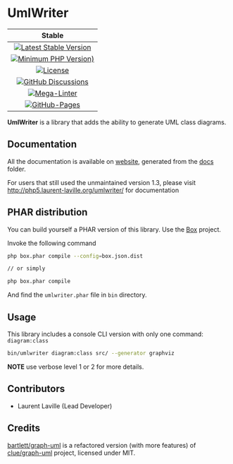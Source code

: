 <!-- markdownlint-disable MD013 -->
# UmlWriter

| Stable |
|:------:|
| [![Latest Stable Version](https://img.shields.io/packagist/v/bartlett/umlwriter)](https://packagist.org/packages/bartlett/umlwriter)
| [![Minimum PHP Version)](https://img.shields.io/packagist/php-v/bartlett/umlwriter/3.x-dev)](https://php.net/supported-versions.php) |
| [![License](https://img.shields.io/packagist/l/bartlett/umlwriter)](https://github.com/llaville/umlwriter/blob/master/LICENSE) |
| [![GitHub Discussions](https://img.shields.io/github/discussions/llaville/umlwriter)](https://github.com/llaville/umlwriter/discussions) |
| [![Mega-Linter](https://github.com/llaville/umlwriter/actions/workflows/mega-linter.yml/badge.svg)](https://github.com/llaville/umlwriter/actions/workflows/mega-linter.yml) |
| [![GitHub-Pages](https://github.com/llaville/umlwriter/actions/workflows/gh-pages.yml/badge.svg)](https://github.com/llaville/umlwriter/actions/workflows/gh-pages.yml) |

**UmlWriter** is a library that adds the ability to generate UML class diagrams.

## Documentation

All the documentation is available on [website](https://llaville.github.io/umlwriter/3.x),
generated from the [docs](https://github.com/llaville/umlwriter/tree/master/docs) folder.

For users that still used the unmaintained version 1.3, please visit <http://php5.laurent-laville.org/umlwriter/> for documentation

## PHAR distribution

You can build yourself a PHAR version of this library. Use the [Box](https://github.com/box-project/box) project.

Invoke the following command

```bash
php box.phar compile --config=box.json.dist

// or simply

php box.phar compile
```

And find the `umlwriter.phar` file in `bin` directory.

## Usage

This library includes a console CLI version with only one command: `diagram:class`

```bash
bin/umlwriter diagram:class src/ --generator graphviz
```

**NOTE** use verbose level 1 or 2 for more details.

## Contributors

* Laurent Laville (Lead Developer)

## Credits

[bartlett/graph-uml](https://github.com/llaville/graph-uml) is a refactored version (with more features) of [clue/graph-uml](https://github.com/clue/graph-uml) project, licensed under MIT.
